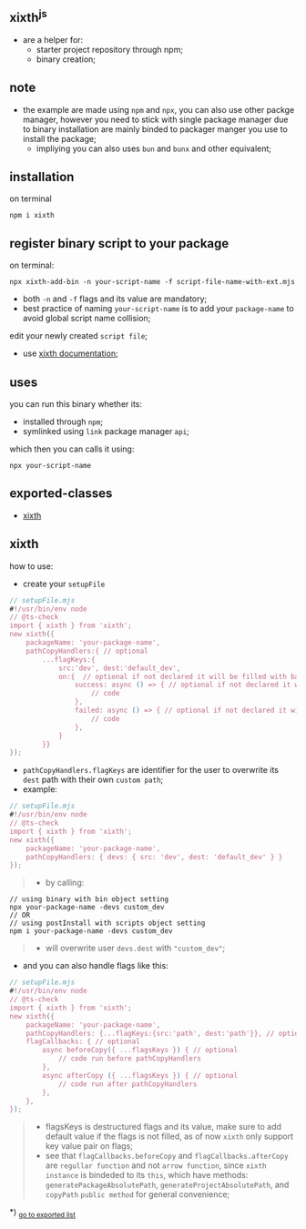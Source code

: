 ## xixth<sup>js</sup>
- are a helper for:
	- starter project repository through npm;
	- binary creation;

## note
- the example are made using `npm` and `npx`, you can also use other packge manager, however you need to stick with single package manager due to binary installation are mainly binded to packager manger you use to install the package;
	- impliying you can also uses `bun` and `bunx` and other equivalent;

## installation
on terminal
```shell
npm i xixth
```

## register binary script to your package
on terminal:
```shell
npx xixth-add-bin -n your-script-name -f script-file-name-with-ext.mjs
```
- both `-n` and `-f` flags and its value are mandatory;
- best practice of naming `your-script-name` is to add your `package-name` to avoid global script name collision;

edit your newly created `script file`;
- use [xixth documentation](#xixth);

## uses
you can run this binary whether its:
- installed through `npm`;
- symlinked using `link` package manager `api`;

which then you can calls it using:
```shell
npx your-script-name
```

## exported-classes
- [xixth](#xixth)
<h2 id="xixth">xixth</h2>

how to use:- create your `setupFile````js// setupFile.mjs#!/usr/bin/env node// @ts-checkimport { xixth } from 'xixth';new xixth({	packageName: 'your-package-name',	pathCopyHandlers:{ // optional		...flagKeys:{			src:'dev', dest:'default_dev',			on:{  // optional if not declared it will be filled with basic console.log upon both condition				success: async () => { // optional if not declared it will be filled with basic console.log					// code				},				failed: async () => { // optional if not declared it will be filled with basic console.error					// code				},			}		}}});```- `pathCopyHandlers.flagKeys` are identifier for the user to overwrite its `dest` path with their own `custom path`;- example:```js// setupFile.mjs#!/usr/bin/env node// @ts-checkimport { xixth } from 'xixth';new xixth({	packageName: 'your-package-name',	pathCopyHandlers: { devs: { src: 'dev', dest: 'default_dev' } }});```>- by calling:```shell// using binary with bin object settingnpx your-package-name -devs custom_dev// OR// using postInstall with scripts object settingnpm i your-package-name -devs custom_dev```>- will overwrite user `devs.dest` with `"custom_dev"`;- and you can also handle flags like this:```js// setupFile.mjs#!/usr/bin/env node// @ts-checkimport { xixth } from 'xixth';new xixth({	packageName: 'your-package-name',	pathCopyHandlers: {...flagKeys:{src:'path', dest:'path'}}, // optional	flagCallbacks: { // optional		async beforeCopy({ ...flagsKeys }) { // optional			// code run before pathCopyHandlers		},		async afterCopy ({ ...flagsKeys }) { // optional			// code run after pathCopyHandlers		},	},});```>- flagsKeys is destructured flags and its value, make sure to add default value if the flags is not filled, as of now `xixth` only support key value pair on flags;>- see that `flagCallbacks.beforeCopy` and `flagCallbacks.afterCopy` are `regullar function` and not `arrow function`, since `xixth instance` is bindeded to its `this`, which have methods: `generatePackageAbsolutePath`, `generateProjectAbsolutePath`, and `copyPath` `public method` for general convenience;

*) <sub>[go to exported list](#exported-classes)</sub>

